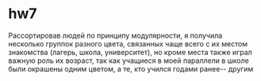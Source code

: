 # hw7
Рассортировав людей по принципу модулярности, я получила несколько группок разного цвета, связанных чаще всего с их местом знакомства (лагерь, школа, университет), но кроме места также играл важную роль их возраст, так как учащиеся в моей параллели в школе были окрашены одним цветом, а те, кто учился годами ранее-- другим
